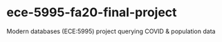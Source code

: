 # ece-5995-fa20-final-project
Modern databases (ECE:5995) project querying COVID &amp; population data
